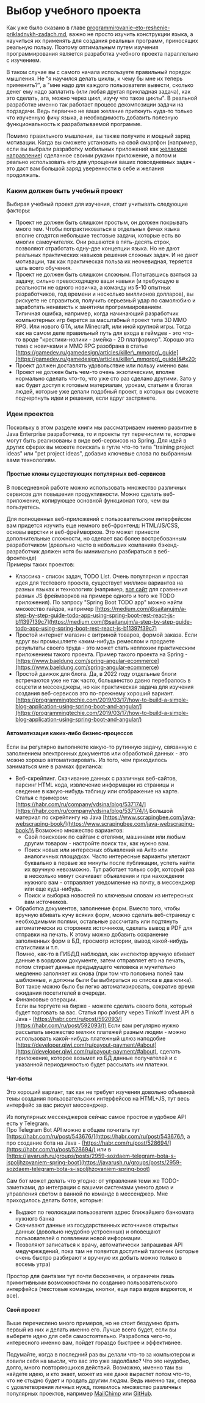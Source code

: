# Выбор учебного проекта

Как уже было сказано в главе [programmirovanie-eto-reshenie-prikladnykh-zadach.md](../s-chego-nachat/programmirovanie-eto-reshenie-prikladnykh-zadach.md "mention"), важно не просто изучить конструкции языка, а научиться их применять для создания реальных программ, приносящих реальную пользу. Поэтому оптимальным путем изучения программирования является разработка учебного проекта параллельно с изучением.

В таком случае вы с самого начала используете правильный порядок мышления. Не "я научился делать циклы, к чему бы мне их теперь применить?", а "мне надо для каждого пользователя вывести, сколько денег ему надо заплатить (или любая другая прикладная задача), как это сделать, ага, можно через цикл, изучу что такое циклы". В реальной разработке именно так работает процесс декомпозиции задачи на подзадачи. Ведь первично не ваше желание приткнуть куда-то только что изученную фичу языка, а необходимость добавить полезную функциональность к разрабатываемой программе.

Помимо правильного мышления, вы также получите и мощный заряд мотивации. Когда вы сможете установить на свой смартфон (например, если вы выбрали разработку мобильных приложений как [желаемое направление](../s-chego-nachat/kakoi-yazyk-programmirovaniya-uchit-pervym.md)) сделанное своими руками приложение, а потом и реально использовать его для упрощения ваших повседневных задач - это даст вам большой заряд уверенности в себе и желания продолжать.

### Каким должен быть учебный проект

Выбирая учебный проект для изучения, стоит учитывать следующие факторы:

* Проект не должен быть слишком простым, он должен покрывать много тем. Чтобы попрактиковаться в отдельных фичах языка вполне сгодятся небольшие тестовые задачи, которые есть во многих самоучителях. Они решаются в пять-десять строк, позволяют отработать одну-две концепции языка. Но не дают реальных практических навыков решения сложных задач. И не дают мотивации, так как практическая польза их неочевидная, теряется цель всего обучения.
* Проект не должен быть слишком сложным. Попытавшись взяться за задачу, сильно превосходящую ваши навыки (и требующую в реальности не одного новичка, а команду из 5-10 опытных разработчиков, год времени и несколько миллионов долларов), вы рискуете не справиться, получить серьезный удар по самолюбию и заработать ненависть к занятиям программированием.\
  Типичная ошибка, например, когда начинающий разработчик компьютерных игр берется за масштабный проект типа 3D MMO RPG. Или нового GTA, или Minecraft, или иной крупной игры. Тогда как на самом деле правильный путь для входа в геймдев - это что-то вроде "крестики-нолики - змейка - 2D платформер". Хорошо эта тема с новичками и MMO RPG разобрана в статье [https://gamedev.ru/gamedesign/articles/killer\_mmorpg\_guide](https://gamedev.ru/gamedesign/articles/killer\_mmorpg\_guide)&#x20;
* Проект должен доставлять удовольствие или пользу именно вам.
* Проект не должен быть чем-то очень экзотическим, вполне нормально сделать что-то, что уже сто раз сделано другими. Зато у вас будет доступ к готовым материалам, урокам, статьям в блогах людей, которые уже делали подобный проект, в которых вы сможете подчерпнуть идеи и решения, если вдруг застрянете.

### Идеи проектов

Поскольку в этом разделе книги мы рассматриваем именно развитие в Java Enterprise разработчика, то и проекты тут перечислим те, которые могут быть реализованы в виде веб-сервисов на Spring. Для идей в других сферах вы можете поискать в гугле что-то типа "training project ideas" или "pet project ideas", добавив ключевые слова по выбранным вами технологиям.

#### Простые клоны существующих популярных веб-сервисов

В повседневной работе можно использовать множество различных сервисов для повышения продуктивности. Можно сделать веб-приложение, копирующее основной функционал того, чем вы пользуетесь.

Для полноценных веб-приложений с пользовательским интерфейсом вам придется изучить еще немного веб-фронтенд: HTML/JS/CSS, основы верстки и веб-фреймворков. Это может принести дополнительные сложности, но сделает вас более востребованным разработчиком (довольно часто в небольших компаниях бэкенд-разработчик должен хотя бы минимально разбираться в веб-фронтенде)\
Примеры таких проектов:

* Классика - список задач, TODO List. Очень популярная и простая идея для тестового проекта, существует миллион вариантов на разных языках и технологиях (например, [вот сайт](https://todomvc.com) для сравнения разных JS фреймворков на примере одного и того же TODO приложения). По запросу "Spring Boot TODO app" можно найти множество гайдов, например [https://medium.com/@saitanujm/a-step-by-step-guide-todo-app-using-spring-boot-rest-react-js-b11397f39c7](https://medium.com/@saitanujm/a-step-by-step-guide-todo-app-using-spring-boot-rest-react-js-b11397f39c7)
* Простой интернет магазин с витриной товаров, формой заказа. Если вдруг вы промышляете каким-нибудь ремеслом и продаете результаты своего труда - это может стать неплохим практическим приложением такого проекта. Пример такого проекта на Spring - [https://www.baeldung.com/spring-angular-ecommerce](https://www.baeldung.com/spring-angular-ecommerce)
* Простой движок для блога. Да, в 2022 году отдельные блоги встречаются уже не так часто, большинство давно перебралось в соцсети и мессенджеры, но как практическая задача для изучения создания веб-сервисов это по-прежнему хороший вариант. [https://programmingtechie.com/2019/03/17/how-to-build-a-simple-blog-application-using-spring-boot-and-angular/](https://programmingtechie.com/2019/03/17/how-to-build-a-simple-blog-application-using-spring-boot-and-angular/)

#### Автоматизация каких-либо бизнес-процессов

Если вы регулярно выполняете какую-то рутинную задачу, связанную с заполнением электронных документов или обработкой данных - это можно хорошо автоматизировать. Из того, чем приходилось заниматься мне в рамках фриланса:

* Веб-скрейпинг. Скачивание данных с различных веб-сайтов, парсинг HTML кода, извлечение информации из страницы и сведение в какую-нибудь таблицу или отображение на карте.\
  Статья с примером: [https://habr.com/ru/company/vdsina/blog/537174/](https://habr.com/ru/company/vdsina/blog/537174/)\
  Большой материал по скрейпингу на Java [https://www.scrapingbee.com/java-webscraping-book/](https://www.scrapingbee.com/java-webscraping-book/)\
  Возможно множество вариантов:
  * Свой поисковик по сайтам с отелями, машинами или любым другим товаром - настройте поиск так, как нужно вам.
  * Поиск новых или интересных объявлений на Avito или аналогичных площадках. Часто интересные варианты улетают буквально в первые же минуты после публикации, успеть найти их вручную невозможно. Тут работает только софт, который раз в несколько минут скачивает объявления и при нахождении нужного вам - отправляет уведомление на почту, в мессенджер или еще куда-нибудь.&#x20;
  * Поиск и выборка новостей по ключевым словам из интересных вам источников.
* Обработка документов, заполнение форм. Вместо того, чтобы вручную вбивать кучу всяких форм, можно сделать веб-страницу с необходимыми полями, остальные рассчитать или подтянуть автоматически из сторонних источников, сделать вывод в PDF для отправки на печать. К этому можно добавить сохранение заполненных форм в БД, просмотр истории, вывод какой-нибудь статистики и т.п.\
  Помню, как-то в ГИБДД наблюдал, как инспектор вручную вбивает данные в вордовом документе, затем отправляет его на печать, потом стирает данные предыдущего человека и мучительно медленно заполняет их снова (при том что половина полей там шаблонные, и должны были бы выбираться из списка в два клика). Вот такое можно было бы легко автоматизировать, сократив время ожидания посетителей в очереди.
* Финансовые операции. \
  Если вы торгуете на бирже - можете сделать своего бота, который будет торговать за вас. Статья про работу через Tinkoff Invest API в Java - [https://habr.com/ru/post/592093/](https://habr.com/ru/post/592093/)\
  Если вам регулярно нужно рассылать множество мелких платежей разным людям - можно использовать какой-нибудь платежный шлюз наподобие [https://developer.qiwi.com/ru/payout-payment/#about](https://developer.qiwi.com/ru/payout-payment/#about), сделать приложение, которое возьмет из БД данные получателей и с указанной периодичностью будет рассылать им платежи.

#### Чат-боты

Это хороший вариант, так как не требует изучения довольно объемной темы создания пользовательских интерфейсов на HTML+JS, тут весь интерфейс за вас рисует мессенджер.

&#x20;Из популярных мессенджеров сейчас самое простое и удобное API есть у Telegram.\
Про Telegram Bot API можно в общем почитать тут [https://habr.com/ru/post/543676/](https://habr.com/ru/post/543676/), а про создание бота на Java - [https://habr.com/ru/post/528694/](https://habr.com/ru/post/528694/) или в [https://javarush.ru/groups/posts/2959-sozdaem-telegram-bota-s-ispoljhzovaniem-spring-boot](https://javarush.ru/groups/posts/2959-sozdaem-telegram-bota-s-ispoljhzovaniem-spring-boot)

Сам бот может делать что угодно: от управления теми же TODO-заметками, до интеграции с вашими системами умного дома и управления светом в ванной по команде в мессенджер. Мне приходилось делать ботов, которые:

* Выдают по геолокации пользователя адрес ближайшего банкомата нужного банка
* Скачивают данные из государственных источников открытых данных (довольно неудобно устроенных) и оповещают пользователей о появлении новой информации.
* Позволяют записаться к врачу, автоматически запрашивая API медучреждений, пока там не появится доступный талончик (которые очень быстро разбирают и вручную их добыть можно только в восемь утра)

Простор для фантазии тут почти бесконечен, и ограничен лишь примитивными возможностями по созданию пользовательского интерфейса (текстовые команды, кнопки, еще пара видов виджетов, и все).

#### Свой проект

Выше перечислено много примеров, но не стоит бездумно брать первый из них и делать именно его. Лучше всего будет, если вы выберете идею для себя самостоятельно. Разработка чего-то, интересного именно вам, пойдет гораздо быстрее и эффективнее.

Подумайте, когда в последний раз вы делали что-то за компьютером и ловили себя на мысли, что вас это уже задолбало? Что это неудобно, долго, много повторяющихся действий. Возможно, именно там вы найдете идею, и кто знает, может из нее даже вырастет потом что-то, что не стыдно будет и продать другим людям. Ведь именно так, сперва с удовлетворения личных нужд,  появилось множество различных популярных проектов, например [MailChimp](https://habr.com/ru/company/skillfactory/blog/535928/) или [GitHub](https://habr.com/ru/post/122035/).\
&#x20;

